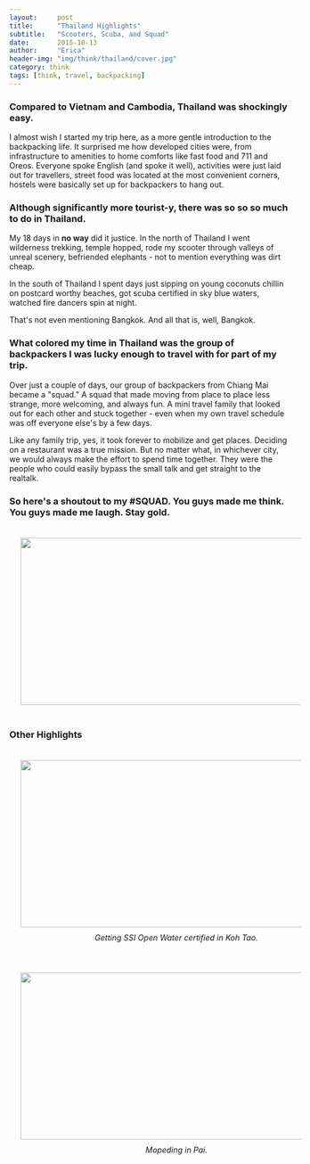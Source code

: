 ```yaml
---
layout:     post
title:      "Thailand Highlights"
subtitle:   "Scooters, Scuba, and Squad"
date:       2015-10-13
author:     "Erica"
header-img: "img/think/thailand/cover.jpg"
category: think
tags: [think, travel, backpacking]
---
```


<h3 class="section-heading">Compared to Vietnam and Cambodia, Thailand was shockingly easy.</h3>

I almost wish I started my trip here, as a more gentle introduction to the backpacking life. It surprised me how developed cities were, from infrastructure to amenities to home comforts like fast food and 711 and Oreos. Everyone spoke English (and spoke it well), activities were just laid out for travellers, street food was located at the most convenient corners, hostels were basically set up for backpackers to hang out.

<h3>Although significantly more tourist-y, there was so so so much to do in Thailand.</h3> My 18 days in <b>no way</b> did it justice. In the north of Thailand I went wilderness trekking, temple hopped, rode my scooter through valleys of unreal scenery, befriended elephants - not to mention everything was dirt cheap. 

In the south of Thailand I spent days just sipping on young coconuts chillin on postcard worthy beaches, got scuba certified in sky blue waters, watched fire dancers spin at night.

That's not even mentioning Bangkok. And all that is, well, Bangkok.

<h3>What colored my time in Thailand was the group of backpackers I was lucky enough to travel with for part of my trip.</h3>

Over just a couple of days, our group of backpackers from Chiang Mai became a "squad." A squad that made moving from place to place less strange, more welcoming, and always fun. A mini travel family that looked out for each other and stuck together - even when my own travel schedule was off everyone else's by a few days.

Like any family trip, yes, it took forever to mobilize and get places. Deciding on a restaurant was a true mission. But no matter what, in whichever city, we would always make the effort to spend time together. They were the people who could easily bypass the small talk and get straight to the realtalk.

<h3>So here's a shoutout to my #SQUAD. You guys made me think. You guys made me laugh. Stay gold.</h3>

<center>
  <img src="{{site.url}}/img/think/thailand/squad.jpg" height="300px" width="600px" style="padding:20px;display:inline-block"/>
</center>

<h3>Other Highlights</h3>
<center>
  <img src="{{site.url}}/img/think/thailand/scuba.jpg" height="300px" width="600px" style="padding:20px;display:inline-block"/>
  <p style="margin-top:-10px;padding-bottom:20px;width:600px"><i>Getting SSI Open Water certified in Koh Tao.</i></p>
</center>

<center>
  <img src="{{site.url}}/img/think/thailand/scooter.JPG" height="300px" width="600px" style="padding:20px;display:inline-block"/>
  <p style="margin-top:-10px;padding-bottom:20px;width:600px"><i>Mopeding in Pai.</i></p>
</center>